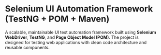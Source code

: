 #  Selenium UI Automation Framework (TestNG + POM + Maven)

A scalable, maintainable UI test automation framework built using **Selenium WebDriver**, **TestNG**, and **Page Object Model (POM)**. The project is designed for testing web applications with clean code architecture and reusable components.
